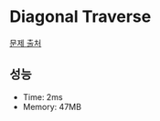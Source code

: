 # Diagonal Traverse

[문제 출처](https://leetcode.com/problems/diagonal-traverse)

## 성능

- Time: 2ms
- Memory: 47MB